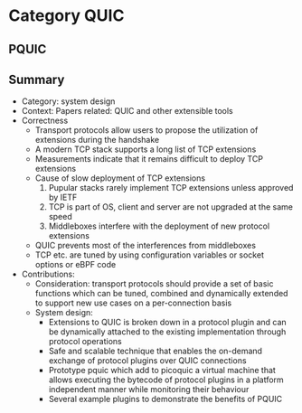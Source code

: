 # Category QUIC

## PQUIC

## Summary

- Category: system design
- Context: Papers related: QUIC and other extensible tools
- Correctness
  - Transport protocols allow users to propose the utilization of extensions during the handshake
  - A modern TCP stack supports a long list of TCP extensions
  - Measurements indicate that it remains difficult to deploy TCP extensions
  - Cause of slow deployment of TCP extensions
    1. Pupular stacks rarely implement TCP extensions unless approved by IETF
    2. TCP is part of OS, client and server are not upgraded at the same speed
    3. Middleboxes interfere with the deployment of new protocol extensions
  - QUIC prevents most of the interferences from middleboxes
  - TCP etc. are tuned by using configuration variables or socket options or eBPF code
- Contributions:
  - Consideration: transport protocols should provide a set of basic functions which can be tuned, combined and dynamically extended to support new use cases on a per-connection basis
  - System design:
    - Extensions to QUIC is broken down in a protocol plugin and can be dynamically attached to the existing implementation through protocol operations
    - Safe and scalable technique that enables the on-demand exchange of protocol plugins over QUIC connections
    - Prototype pquic which add to picoquic a virtual machine that allows executing the bytecode of protocol plugins in a platform independent manner while monitoring their behaviour
    - Several example plugins to demonstrate the benefits of PQUIC